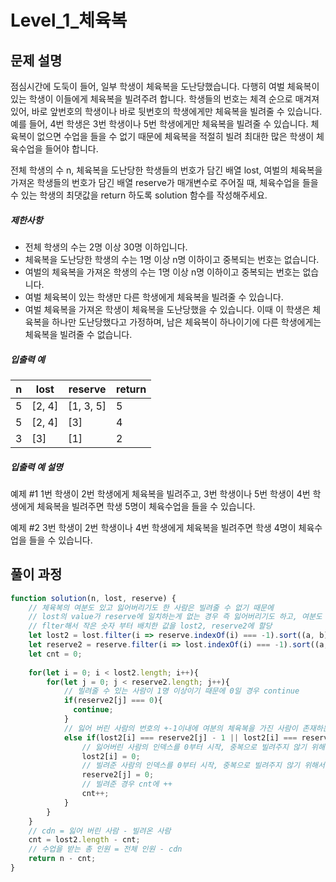 # Level_1_체육복

## 문제 설명

점심시간에 도둑이 들어, 일부 학생이 체육복을 도난당했습니다. 다행히 여벌 체육복이 있는 학생이 이들에게 체육복을 빌려주려 합니다. 학생들의 번호는 체격 순으로 매겨져 있어, 바로 앞번호의 학생이나 바로 뒷번호의 학생에게만 체육복을 빌려줄 수 있습니다. 예를 들어, 4번 학생은 3번 학생이나 5번 학생에게만 체육복을 빌려줄 수 있습니다. 체육복이 없으면 수업을 들을 수 없기 때문에 체육복을 적절히 빌려 최대한 많은 학생이 체육수업을 들어야 합니다.

전체 학생의 수 n, 체육복을 도난당한 학생들의 번호가 담긴 배열 lost, 여벌의 체육복을 가져온 학생들의 번호가 담긴 배열 reserve가 매개변수로 주어질 때, 체육수업을 들을 수 있는 학생의 최댓값을 return 하도록 solution 함수를 작성해주세요.

##### 제한사항

- 전체 학생의 수는 2명 이상 30명 이하입니다.
- 체육복을 도난당한 학생의 수는 1명 이상 n명 이하이고 중복되는 번호는 없습니다.
- 여벌의 체육복을 가져온 학생의 수는 1명 이상 n명 이하이고 중복되는 번호는 없습니다.
- 여벌 체육복이 있는 학생만 다른 학생에게 체육복을 빌려줄 수 있습니다.
- 여벌 체육복을 가져온 학생이 체육복을 도난당했을 수 있습니다. 이때 이 학생은 체육복을 하나만 도난당했다고 가정하며, 남은 체육복이 하나이기에 다른 학생에게는 체육복을 빌려줄 수 없습니다.

##### 입출력 예

| n    | lost   | reserve   | return |
| ---- | ------ | --------- | ------ |
| 5    | [2, 4] | [1, 3, 5] | 5      |
| 5    | [2, 4] | [3]       | 4      |
| 3    | [3]    | [1]       | 2      |

##### 입출력 예 설명

예제 #1
1번 학생이 2번 학생에게 체육복을 빌려주고, 3번 학생이나 5번 학생이 4번 학생에게 체육복을 빌려주면 학생 5명이 체육수업을 들을 수 있습니다.

예제 #2
3번 학생이 2번 학생이나 4번 학생에게 체육복을 빌려주면 학생 4명이 체육수업을 들을 수 있습니다.

## 풀이 과정

```javascript
function solution(n, lost, reserve) {
    // 체육복의 여분도 있고 잃어버리기도 한 사람은 빌려줄 수 없기 때문에 
    // lost의 value가 reserve에 일치하는게 없는 경우 즉 잃어버리기도 하고, 여분도 있는 사람을 제외 한경우 
    // flter해서 작은 숫자 부터 배치한 값을 lost2, reserve2에 할당
    let lost2 = lost.filter(i => reserve.indexOf(i) === -1).sort((a, b) => a - b);
    let reserve2 = reserve.filter(i => lost.indexOf(i) === -1).sort((a, b) => a - b);
    let cnt = 0;
    
    for(let i = 0; i < lost2.length; i++){
        for(let j = 0; j < reserve2.length; j++){
            // 빌려줄 수 있는 사람이 1명 이상이기 때문에 0일 경우 continue
            if(reserve2[j] === 0){
              continue;
            }
            // 잃어 버린 사람의 번호의 +-1이내에 여분의 체육복을 가진 사람이 존재하는 경우
            else if(lost2[i] === reserve2[j] - 1 || lost2[i] === reserve2[j] + 1){
                // 잃어버린 사람의 인덱스를 0부터 시작, 중복으로 빌려주지 않기 위해서
                lost2[i] = 0;
                // 빌려준 사람의 인덱스를 0부터 시작, 중복으로 빌려주지 않기 위해서
                reserve2[j] = 0;
                // 빌려준 경우 cnt에 ++
                cnt++;
            }
        }
    }
    // cdn = 잃어 버린 사람 - 빌려온 사람
    cnt = lost2.length - cnt;
    // 수업을 받는 총 인원 = 전체 인원 - cdn
    return n - cnt;
}
```





